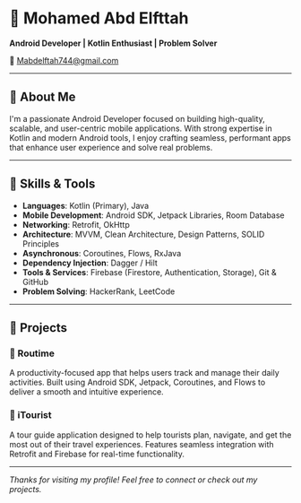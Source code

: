 <!--
**MohamedAbdElfttah313/MohamedAbdElfttah313** is a ✨ _special_ ✨ repository because its `README.md` appears on your GitHub profile.
-->

# 👋 Mohamed Abd Elfttah

**Android Developer | Kotlin Enthusiast | Problem Solver**

📧 [Mabdelftah744@gmail.com](mailto:Mabdelftah744@gmail.com)

---

## 🚀 About Me

I'm a passionate Android Developer focused on building high-quality, scalable, and user-centric mobile applications. With strong expertise in Kotlin and modern Android tools, I enjoy crafting seamless, performant apps that enhance user experience and solve real problems.

---

## 🧠 Skills & Tools

- **Languages**: Kotlin (Primary), Java  
- **Mobile Development**: Android SDK, Jetpack Libraries, Room Database  
- **Networking**: Retrofit, OkHttp  
- **Architecture**: MVVM, Clean Architecture, Design Patterns, SOLID Principles  
- **Asynchronous**: Coroutines, Flows, RxJava  
- **Dependency Injection**: Dagger / Hilt  
- **Tools & Services**: Firebase (Firestore, Authentication, Storage), Git & GitHub  
- **Problem Solving**: HackerRank, LeetCode

---

## 📱 Projects

### 📌 Routime  
A productivity-focused app that helps users track and manage their daily activities. Built using Android SDK, Jetpack, Coroutines, and Flows to deliver a smooth and intuitive experience.

### 📌 iTourist  
A tour guide application designed to help tourists plan, navigate, and get the most out of their travel experiences. Features seamless integration with Retrofit and Firebase for real-time functionality.

---

_Thanks for visiting my profile! Feel free to connect or check out my projects._

